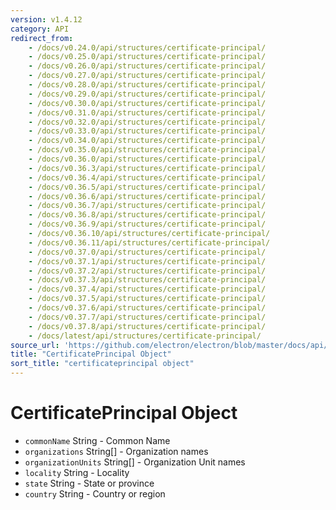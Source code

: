 ```yaml
---
version: v1.4.12
category: API
redirect_from:
    - /docs/v0.24.0/api/structures/certificate-principal/
    - /docs/v0.25.0/api/structures/certificate-principal/
    - /docs/v0.26.0/api/structures/certificate-principal/
    - /docs/v0.27.0/api/structures/certificate-principal/
    - /docs/v0.28.0/api/structures/certificate-principal/
    - /docs/v0.29.0/api/structures/certificate-principal/
    - /docs/v0.30.0/api/structures/certificate-principal/
    - /docs/v0.31.0/api/structures/certificate-principal/
    - /docs/v0.32.0/api/structures/certificate-principal/
    - /docs/v0.33.0/api/structures/certificate-principal/
    - /docs/v0.34.0/api/structures/certificate-principal/
    - /docs/v0.35.0/api/structures/certificate-principal/
    - /docs/v0.36.0/api/structures/certificate-principal/
    - /docs/v0.36.3/api/structures/certificate-principal/
    - /docs/v0.36.4/api/structures/certificate-principal/
    - /docs/v0.36.5/api/structures/certificate-principal/
    - /docs/v0.36.6/api/structures/certificate-principal/
    - /docs/v0.36.7/api/structures/certificate-principal/
    - /docs/v0.36.8/api/structures/certificate-principal/
    - /docs/v0.36.9/api/structures/certificate-principal/
    - /docs/v0.36.10/api/structures/certificate-principal/
    - /docs/v0.36.11/api/structures/certificate-principal/
    - /docs/v0.37.0/api/structures/certificate-principal/
    - /docs/v0.37.1/api/structures/certificate-principal/
    - /docs/v0.37.2/api/structures/certificate-principal/
    - /docs/v0.37.3/api/structures/certificate-principal/
    - /docs/v0.37.4/api/structures/certificate-principal/
    - /docs/v0.37.5/api/structures/certificate-principal/
    - /docs/v0.37.6/api/structures/certificate-principal/
    - /docs/v0.37.7/api/structures/certificate-principal/
    - /docs/v0.37.8/api/structures/certificate-principal/
    - /docs/latest/api/structures/certificate-principal/
source_url: 'https://github.com/electron/electron/blob/master/docs/api/structures/certificate-principal.md'
title: "CertificatePrincipal Object"
sort_title: "certificateprincipal object"
---
```


# CertificatePrincipal Object

* `commonName` String - Common Name
* `organizations` String[] - Organization names
* `organizationUnits` String[] - Organization Unit names
* `locality` String - Locality
* `state` String - State or province
* `country` String - Country or region
